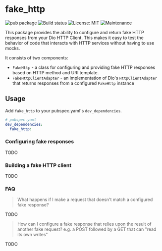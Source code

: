 # fake_http

[![pub package](https://img.shields.io/pub/v/fake_http.svg)](https://pub.dev/packages/fake_http)
[![Build status](https://github.com/Betterment/dart_fake_http/actions/workflows/ci.yml/badge.svg?branch=main)](https://github.com/Betterment/dart_fake_http/actions/workflows/ci.yml?query=branch%3Amain)
[![License: MIT](https://img.shields.io/badge/License-MIT-yellow.svg)](https://opensource.org/licenses/MIT)
[![Maintenance](https://img.shields.io/badge/Maintained%3F-yes-green.svg)](https://GitHub.com/Betterment/dart_fake_http/pulse)

This package provides the ability to configure and return fake HTTP
responses from your Dio HTTP Client. This makes it easy to test the
behavior of code that interacts with HTTP services without having to use
mocks.

It consists of two components:

* `FakeHttp` - a class for configuring and providing fake HTTP responses
    based on HTTP method and URI template.
* `FakeHttpClientAdapter` - an implementation of Dio's
    `HttpClientAdapter` that returns responses from a configured
    `FakeHttp` instance

## Usage

Add `fake_http` to your pubspec.yaml's `dev_dependencies`.

```yaml
# pubspec.yaml
dev_dependencies:
  fake_http:
```

### Configuring fake responses

TODO

### Building a fake HTTP client

TODO

### FAQ

> What happens if I make a request that doesn't match a configured fake
> response?

TODO

> How can I configure a fake response that relies upon the result of
> another fake request? e.g. a POST followed by a GET that can "read its
> own writes"

TODO
